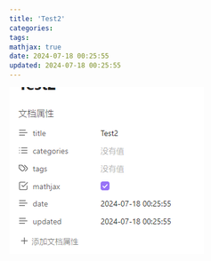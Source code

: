 ```yaml
---
title: 'Test2'
categories:
tags:
mathjax: true
date: 2024-07-18 00:25:55
updated: 2024-07-18 00:25:55
---
```

![](Test2/image-20240718002600516.png)

